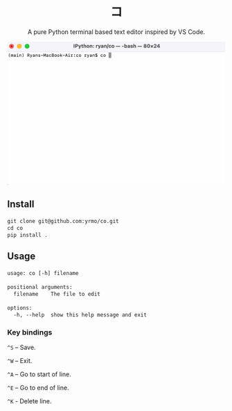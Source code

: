 <div align="center">
<h1>
    <div>コ</div>
</h1>

A pure Python terminal based text editor inspired by VS Code. 

<img src="co.gif"></img>
</div>

## Install

```
git clone git@github.com:yrmo/co.git
cd co
pip install .
```

## Usage

```
usage: co [-h] filename

positional arguments:
  filename    The file to edit

options:
  -h, --help  show this help message and exit
```

### Key bindings

`^S` – Save.

`^W` – Exit.

`^A` – Go to start of line.

`^E` – Go to end of line.

`^K` - Delete line.

